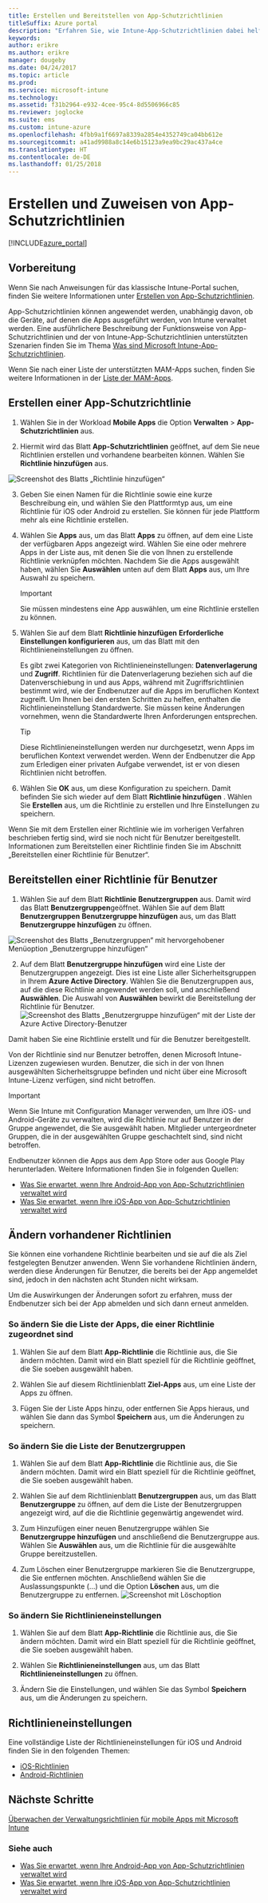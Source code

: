 ```yaml
---
title: Erstellen und Bereitstellen von App-Schutzrichtlinien
titleSuffix: Azure portal
description: "Erfahren Sie, wie Intune-App-Schutzrichtlinien dabei helfen, Unternehmensdaten zu schützen, die von den von Ihnen verwalteten Apps verwendet werden.\""
keywords: 
author: erikre
ms.author: erikre
manager: dougeby
ms.date: 04/24/2017
ms.topic: article
ms.prod: 
ms.service: microsoft-intune
ms.technology: 
ms.assetid: f31b2964-e932-4cee-95c4-8d5506966c85
ms.reviewer: joglocke
ms.suite: ems
ms.custom: intune-azure
ms.openlocfilehash: 4fbb9a1f6697a8339a2854e4352749ca04bb612e
ms.sourcegitcommit: a41ad9988a8c14e6b15123a9ea9bc29ac437a4ce
ms.translationtype: HT
ms.contentlocale: de-DE
ms.lasthandoff: 01/25/2018
---
```

# <a name="how-to-create-and-assign-app-protection-policies"></a>Erstellen und Zuweisen von App-Schutzrichtlinien

[!INCLUDE[azure_portal](./includes/azure_portal.md)]

## <a name="before-you-begin"></a>Vorbereitung

Wenn Sie nach Anweisungen für das klassische Intune-Portal suchen, finden Sie weitere Informationen unter [Erstellen von App-Schutzrichtlinien](https://docs.microsoft.com/intune-classic/deploy-use/create-and-deploy-mobile-app-management-policies-with-microsoft-intune).

App-Schutzrichtlinien können angewendet werden, unabhängig davon, ob die Geräte, auf denen die Apps ausgeführt werden, von Intune verwaltet werden. Eine ausführlichere Beschreibung der Funktionsweise von App-Schutzrichtlinien und der von Intune-App-Schutzrichtlinien unterstützten Szenarien finden Sie im Thema [Was sind Microsoft Intune-App-Schutzrichtlinien](app-protection-policy.md).

Wenn Sie nach einer Liste der unterstützten MAM-Apps suchen, finden Sie weitere Informationen in der [Liste der MAM-Apps](https://www.microsoft.com/cloud-platform/microsoft-intune-apps).

##  <a name="create-an-app-protection-policy"></a>Erstellen einer App-Schutzrichtlinie
1.  Wählen Sie in der Workload **Mobile Apps** die Option **Verwalten** > **App-Schutzrichtlinien** aus.

2.  Hiermit wird das Blatt **App-Schutzrichtlinien** geöffnet, auf dem Sie neue Richtlinien erstellen und vorhandene bearbeiten können. Wählen Sie **Richtlinie hinzufügen** aus.

  ![Screenshot des Blatts „Richtlinie hinzufügen“](./media/app-protection-add-policy.png)

3.  Geben Sie einen Namen für die Richtlinie sowie eine kurze Beschreibung ein, und wählen Sie den Plattformtyp aus, um eine Richtlinie für iOS oder Android zu erstellen. Sie können für jede Plattform mehr als eine Richtlinie erstellen.

4.  Wählen Sie **Apps** aus, um das Blatt **Apps** zu öffnen, auf dem eine Liste der verfügbaren Apps angezeigt wird. Wählen Sie eine oder mehrere Apps in der Liste aus, mit denen Sie die von Ihnen zu erstellende Richtlinie verknüpfen möchten. Nachdem Sie die Apps ausgewählt haben, wählen Sie **Auswählen** unten auf dem Blatt **Apps** aus, um Ihre Auswahl zu speichern.

    > [!IMPORTANT]
    > Sie müssen mindestens eine App auswählen, um eine Richtlinie erstellen zu können.

5.  Wählen Sie auf dem Blatt **Richtlinie hinzufügen** **Erforderliche Einstellungen konfigurieren** aus, um das Blatt mit den Richtlinieneinstellungen zu öffnen.

    Es gibt zwei Kategorien von Richtlinieneinstellungen: **Datenverlagerung** und **Zugriff**.  Richtlinien für die Datenverlagerung beziehen sich auf die Datenverschiebung in und aus Apps, während mit Zugriffsrichtlinien bestimmt wird, wie der Endbenutzer auf die Apps im beruflichen Kontext zugreift.
    Um Ihnen bei den ersten Schritten zu helfen, enthalten die Richtlinieneinstellung Standardwerte. Sie müssen keine Änderungen vornehmen, wenn die Standardwerte Ihren Anforderungen entsprechen.

    > [!TIP]
    > Diese Richtlinieneinstellungen werden nur durchgesetzt, wenn Apps im beruflichen Kontext verwendet werden.  Wenn der Endbenutzer die App zum Erledigen einer privaten Aufgabe verwendet, ist er von diesen Richtlinien nicht betroffen.



6.  Wählen Sie **OK** aus, um diese Konfiguration zu speichern. Damit befinden Sie sich wieder auf dem Blatt **Richtlinie hinzufügen** . Wählen Sie **Erstellen** aus, um die Richtlinie zu erstellen und Ihre Einstellungen zu speichern.


Wenn Sie mit dem Erstellen einer Richtlinie wie im vorherigen Verfahren beschrieben fertig sind, wird sie noch nicht für Benutzer bereitgestellt. Informationen zum Bereitstellen einer Richtlinie finden Sie im Abschnitt „Bereitstellen einer Richtlinie für Benutzer“.

## <a name="deploy-a-policy-to-users"></a>Bereitstellen einer Richtlinie für Benutzer

1.  Wählen Sie auf dem Blatt **Richtlinie** **Benutzergruppen** aus. Damit wird das Blatt **Benutzergruppen**geöffnet. Wählen Sie auf dem Blatt **Benutzergruppen** **Benutzergruppe hinzufügen** aus, um das Blatt **Benutzergruppe hinzufügen** zu öffnen.

  ![Screenshot des Blatts „Benutzergruppen“ mit hervorgehobener Menüoption „Benutzergruppe hinzufügen“](./media/app-protection-policy-add-users.png)

2.  Auf dem Blatt **Benutzergruppe hinzufügen** wird eine Liste der Benutzergruppen angezeigt. Dies ist eine Liste aller Sicherheitsgruppen in Ihrem **Azure Active Directory**. Wählen Sie die Benutzergruppen aus, auf die diese Richtlinie angewendet werden soll, und anschließend **Auswählen**. Die Auswahl von **Auswählen** bewirkt die Bereitstellung der Richtlinie für Benutzer.
  ![Screenshot des Blatts „Benutzergruppe hinzufügen“ mit der Liste der Azure Active Directory-Benutzer](./media/azure-ad-user-group-list.png)

Damit haben Sie eine Richtlinie erstellt und für die Benutzer bereitgestellt.

Von der Richtlinie sind nur Benutzer betroffen, denen Microsoft Intune-Lizenzen zugewiesen wurden. Benutzer, die sich in der von Ihnen ausgewählten Sicherheitsgruppe befinden und nicht über eine Microsoft Intune-Lizenz verfügen, sind nicht betroffen.

>[!IMPORTANT]
> Wenn Sie Intune mit Configuration Manager verwenden, um Ihre iOS- und Android-Geräte zu verwalten, wird die Richtlinie nur auf Benutzer in der Gruppe angewendet, die Sie ausgewählt haben. Mitglieder untergeordneter Gruppen, die in der ausgewählten Gruppe geschachtelt sind, sind nicht betroffen.

Endbenutzer können die Apps aus dem App Store oder aus Google Play herunterladen. Weitere Informationen finden Sie in folgenden Quellen:
* [Was Sie erwartet, wenn Ihre Android-App von App-Schutzrichtlinien verwaltet wird](app-protection-enabled-apps-android.md)
* [Was Sie erwartet, wenn Ihre iOS-App von App-Schutzrichtlinien verwaltet wird](app-protection-enabled-apps-ios.md)

##  <a name="change-existing-policies"></a>Ändern vorhandener Richtlinien
Sie können eine vorhandene Richtlinie bearbeiten und sie auf die als Ziel festgelegten Benutzer anwenden. Wenn Sie vorhandene Richtlinien ändern, werden diese Änderungen für Benutzer, die bereits bei der App angemeldet sind, jedoch in den nächsten acht Stunden nicht wirksam.

Um die Auswirkungen der Änderungen sofort zu erfahren, muss der Endbenutzer sich bei der App abmelden und sich dann erneut anmelden.

### <a name="to-change-the-list-of-apps-associated-with-the-policy"></a>So ändern Sie die Liste der Apps, die einer Richtlinie zugeordnet sind

1.  Wählen Sie auf dem Blatt **App-Richtlinie** die Richtlinie aus, die Sie ändern möchten. Damit wird ein Blatt speziell für die Richtlinie geöffnet, die Sie soeben ausgewählt haben.

2.  Wählen Sie auf diesem Richtlinienblatt **Ziel-Apps** aus, um eine Liste der Apps zu öffnen.

3.  Fügen Sie der Liste Apps hinzu, oder entfernen Sie Apps hieraus, und wählen Sie dann das Symbol **Speichern** aus, um die Änderungen zu speichern.

### <a name="to-change-the-list-of-user-groups"></a>So ändern Sie die Liste der Benutzergruppen

1.  Wählen Sie auf dem Blatt **App-Richtlinie** die Richtlinie aus, die Sie ändern möchten. Damit wird ein Blatt speziell für die Richtlinie geöffnet, die Sie soeben ausgewählt haben.

2.  Wählen Sie auf dem Richtlinienblatt **Benutzergruppen** aus, um das Blatt **Benutzergruppe** zu öffnen, auf dem die Liste der Benutzergruppen angezeigt wird, auf die die Richtlinie gegenwärtig angewendet wird.

3.  Zum Hinzufügen einer neuen Benutzergruppe wählen Sie **Benutzergruppe hinzufügen** und anschließend die Benutzergruppe aus. Wählen Sie **Auswählen** aus, um die Richtlinie für die ausgewählte Gruppe bereitzustellen.

4.  Zum Löschen einer Benutzergruppe markieren Sie die Benutzergruppe, die Sie entfernen möchten. Anschließend wählen Sie die Auslassungspunkte (...) und die Option **Löschen** aus, um die Benutzergruppe zu entfernen.
  ![Screenshot mit Löschoption](./media/app-protection-policy-delete-user.png)

### <a name="to-change-policy-settings"></a>So ändern Sie Richtlinieneinstellungen

1.  Wählen Sie auf dem Blatt **App-Richtlinie** die Richtlinie aus, die Sie ändern möchten. Damit wird ein Blatt speziell für die Richtlinie geöffnet, die Sie soeben ausgewählt haben.


2.  Wählen Sie **Richtlinieneinstellungen** aus, um das Blatt **Richtlinieneinstellungen** zu öffnen.

3.  Ändern Sie die Einstellungen, und wählen Sie das Symbol **Speichern** aus, um die Änderungen zu speichern.

## <a name="policy-settings"></a>Richtlinieneinstellungen
Eine vollständige Liste der Richtlinieneinstellungen für iOS und Android finden Sie in den folgenden Themen:

- [iOS-Richtlinien](app-protection-policy-settings-ios.md)
- [Android-Richtlinien](app-protection-policy-settings-android.md)

## <a name="next-steps"></a>Nächste Schritte
[Überwachen der Verwaltungsrichtlinien für mobile Apps mit Microsoft Intune](app-protection-policies-monitor.md)

### <a name="see-also"></a>Siehe auch
* [Was Sie erwartet, wenn Ihre Android-App von App-Schutzrichtlinien verwaltet wird](app-protection-enabled-apps-android.md)
* [Was Sie erwartet, wenn Ihre iOS-App von App-Schutzrichtlinien verwaltet wird](app-protection-enabled-apps-ios.md)
